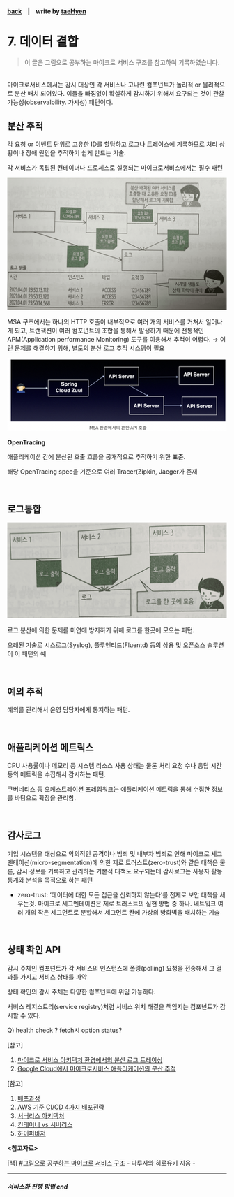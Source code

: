 #### [back](../../README.md) &nbsp;&nbsp; | &nbsp;&nbsp; write by [taeHyen][taeHyen]

# 7. 데이터 결합

> 이 글은 그림으로 공부하는 마이크로 서비스 구조를 참고하여 기록하였습니다.

<br>
마이크로서비스에서는 감시 대상인 각 서비스나 고나련 컴포넌트가 놀리적 or 물리적으로 분산 배치 되어있다. 이들을 빠짐없이 확실하게 감시하기 위해서 요구되는 것이 관찰 가능성(observalbility. 가시성) 패턴이다.

<br>


## 분산 추적

각 요청 or 이벤트 단위로 고유한 ID를 할당하고 로그나 트레이스에 기록하므로 처리 상황이나 장애 원인을 추적하기 쉽게 만드는 기술. 

각 서비스가 독립된 컨테이너나 프로세스로 실행되는 마이크로서비스에서는 필수 패턴

<p align="center" style="margin: 0 auto">
    <img src="../../images/4.8/dist1.png">
</p>

MSA 구조에서는 하나의 HTTP 호출이 내부적으로 여러 개의 서비스를 거쳐서 일어나게 되고, 트랜잭션이 여러 컴포넌트의 조합을 통해서 발생하기 때문에 전통적인 APM(Application performance Monitoring) 도구를 이용해서 추적이 어렵다.
→ 이런 문제를 해결하기 위해, 별도의 분산 로그 추적 시스템이 필요

<p align="center" style="margin: 0 auto">
    <img src="../../images/4.8/dist2.png">
</p>

**OpenTracing**

애플리케이션 간에 분산된 호출 흐름을 공개적으로 추적하기 위한 표준.

해당 OpenTracing spec을 기준으로 여러 Tracer(Zipkin, Jaeger가 존재

<br>

## 로그통합

<p align="center" style="margin: 0 auto">
    <img src="../../images/4.8/log.png">
</p>

로그 분산에 의한 문제를 미연에 방지하기 위해 로그를 한곳에 모으는 패턴.

오래된 기술로 시스로그(Syslog), 플루엔티드(Fluentd) 등의 상용 및 오픈소스 솔루션이 이 패턴의 예

<br>

## 예외 추적

예외를 관리해서 운영 담당자에게 통지하는 패턴.

<br>

## 애플리케이션 메트릭스

CPU 사용률이나 메모리 등 시스템 리소스 사용 상태는 물론 처리 요청 수나 응답 시간 등의 메트릭을 수집해서 감시하는 패턴. 

쿠버네티스 등 오케스트레이션 프레임워크는 애플리케이션 메트릭을 통해 수집한 정보를 바탕으로 확장을 관리함.

<br>

## 감사로그

기업 시스템을 대상으로 악의적인 공격이나 범죄 및 내부자 범죄로 인해 마이크로 세그멘테이션(micro-segmentation)에 의한 제로 트러스트(zero-trust)와 같은 대책은 물론, 감시 정보를 기록하고 관리하는 기본적 대책도 요구되는데 감사로그는 사용자 활동 통계와 분석을 목적으로 하는 패턴

- zero-trust: ‘데이터에 대한 모든 접근을 신뢰하지 않는다’를 전제로 보안 대책을 세우는것. 마이크로 세그멘테이션은 제로 트러스트의 실현 방법 중 하나. 네트워크 여러 개의 작은 세그먼트로 분할해서 세그먼트 칸에 가상의 방화벽을 배치하는 기술

<br>

## 상태 확인 API

감시 주체인 컴포넌트가 각 서비스의 인스턴스에  폴링(polling) 요청을 전송해서 그 결과를 가지고 서비스 상태를 파악

상태 확인의 감시 주체는 다양한 컴포넌트에 위임 가능하다.

서비스 레지스트리(service registry)처럼 서비스 위치 해결을 책임지는 컴포넌트가 감시할 수 있다.

Q) health check ? fetch시 option status?

[참고]

1. [마이크로 서비스 아키텍처 환경에서의 분산 로그 트레이싱](https://jhhj424.tistory.com/66)
2. [Google Cloud에서 마이크로서비스 애플리케이션의 분산 추적](https://cloud.google.com/architecture/microservices-architecture-distributed-tracing?hl=ko)

[참고]

1. [배포과정](https://velog.io/@dev_shu/Deploy배포)
2. [AWS 기준 CI/CD 4가지 배포전략](https://dev.classmethod.jp/articles/ci-cd-deployment-strategies-kr/)
3. [서버리스 아키텍처](https://colinch4.github.io/2021-01-15/8아키텍처_02_서버리스-개념잡기/)
4. [컨테이너 vs 서버리스](https://tommypagy.tistory.com/247)
5. [하이퍼바저](https://born-dev.tistory.com/38)


<strong><참고자료></strong>

[책] [#그림으로 공부하는 마이크로 서비스 구조][그림으로공부하는마이크로서비스구조] - 다루사와 히로유키 지음 -

---

##### 서비스화 진행 방법 end

[그림으로공부하는마이크로서비스구조]: http://www.yes24.com/Product/Goods/111090165?pid=123487&cosemkid=go16600967225125417&gclid=CjwKCAiAmuKbBhA2EiwAxQnt7wiLm4muh4dSpMTm6uRoMe1c8NRvwC6LLp_gwg6L5Mo9trXbgCwm7BoCbqoQAvD_BwE
[sangcho]: https://github.com/SangchoKim
[taeHyen]: https://github.com/rlaxogus0517
[sangkyeng]: https://github.com/sksk713
